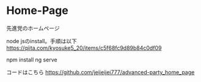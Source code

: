 # Home-Page
先進党のホームページ

node jsのinstall。手順は以下
https://qiita.com/kyosuke5_20/items/c5f68fc9d89b84c0df09

npm install
ng serve

コードはこちら
https://github.com/jeijeijei777/advanced-party_home_page
